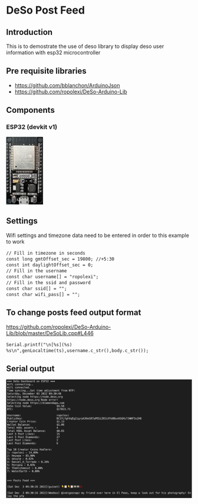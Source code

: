 # DeSo Post Feed

## Introduction
This is to demostrate the use of deso library to display deso user information with esp32 microcontroller 

## Pre requisite libraries
- https://github.com/bblanchon/ArduinoJson
- https://github.com/ropolexi/DeSo-Arduino-Lib

## Components
### ESP32 (devkit v1)

<img src="img/esp32.jpg" width="100"/>

## Settings

Wifi settings and timezone data need to be entered in order to this example to work

```
// Fill in timezone in seconds
const long gmtOffset_sec = 19800; //+5:30
const int daylightOffset_sec = 0;
// Fill in the username
const char username[] = "ropolexi";
// Fill in the ssid and password
const char ssid[] = "";
const char wifi_pass[] = "";
```

## To change posts feed output format

https://github.com/ropolexi/DeSo-Arduino-Lib/blob/master/DeSoLib.cpp#L446
```
Serial.printf("\n[%s](%s) %s\n",genLocaltime(ts),username.c_str(),body.c_str());
```
## Serial output
![Schematic](img/log.png)

